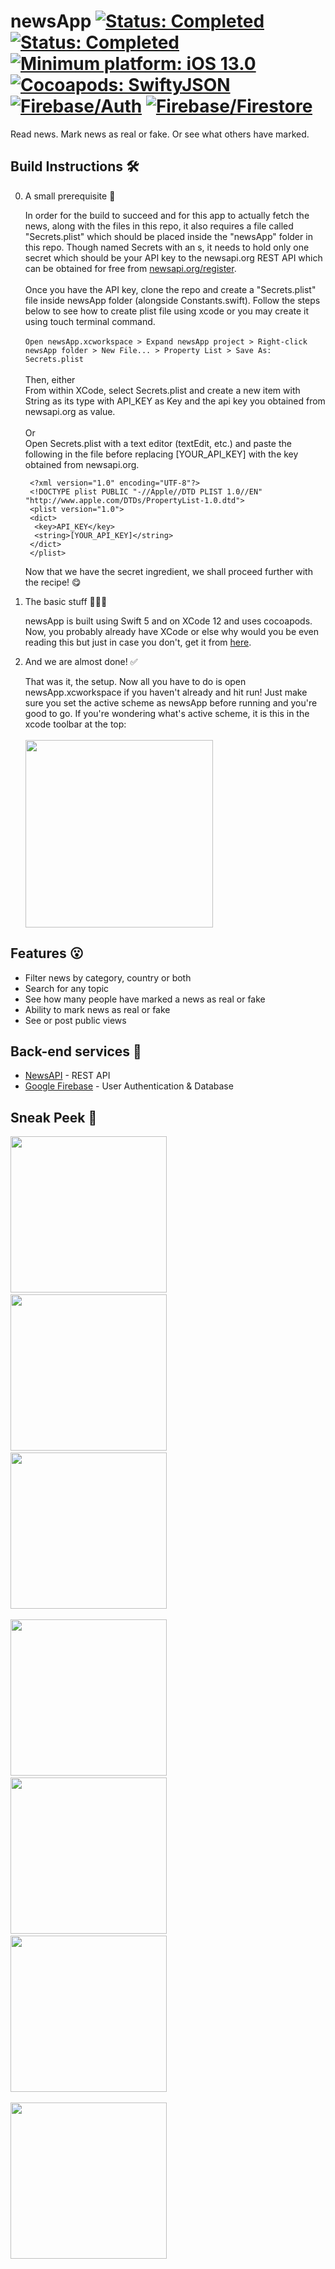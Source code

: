 
# newsApp <a href="https://img.shields.io/badge/status-completed-4BC51D.svg"><img src="https://img.shields.io/badge/status-completed-4BC51D.svg" alt="Status: Completed"></a> <a href="https://img.shields.io/badge/updating-4BC51D.svg"><img src="https://img.shields.io/badge/updating-4BC51D.svg" alt="Status: Completed"></a> <a href="https://img.shields.io/badge/minimum%20platform-iOS%2014.1-blue.svg"><img src="https://img.shields.io/badge/minimum%20platform-iOS%2014.1-blue.svg" alt="Minimum platform: iOS 13.0"></a> <a href="https://github.com/SwiftyJSON/SwiftyJSON"><img src="https://img.shields.io/badge/cocoapods-SwiftyJSON-red.svg" alt="Cocoapods: SwiftyJSON"></a> <a href="https://github.com/firebase/firebase-ios-sdk"><img src="https://img.shields.io/badge/-Firebase%2FAuth-red.svg" alt="Firebase/Auth"></a> <a href="https://github.com/firebase/firebase-ios-sdk"><img src="https://img.shields.io/badge/-Firebase%2FFirestore-red.svg" alt="Firebase/Firestore"></a>
Read news. Mark news as real or fake. Or see what others have marked.

## Build Instructions 🛠
0. A small prerequisite 🥺

   In order for the build to succeed and for this app to actually fetch the news, along with the files in this repo, it also requires a file called "Secrets.plist"    which should be placed inside the "newsApp" folder in this repo. Though named Secrets with an s, it needs to hold only one secret which should be your API key to    the newsapi.org REST API which can be obtained for free from [newsapi.org/register](https://newsapi.org/register).
   <br><br>
   Once you have the API key, clone the repo and create a "Secrets.plist" file inside newsApp folder (alongside Constants.swift). Follow the steps below to see how to create plist file using xcode or you may create it using touch terminal command.
   <br><br>
   `
   Open newsApp.xcworkspace > Expand newsApp project > Right-click newsApp folder > New File... > Property List > Save As: Secrets.plist
   `
   <br><br>
   Then, either
   <br>
   From within XCode, select Secrets.plist and create a new item with String as its type with API_KEY as Key and the api key you obtained from newsapi.org as value.
   <br><br>
   Or
   <br>
   Open Secrets.plist with a text editor (textEdit, etc.) and paste the following in the file before replacing \[YOUR_API_KEY] with the key obtained from newsapi.org.
   ```
    <?xml version="1.0" encoding="UTF-8"?>
    <!DOCTYPE plist PUBLIC "-//Apple//DTD PLIST 1.0//EN" "http://www.apple.com/DTDs/PropertyList-1.0.dtd">
    <plist version="1.0">
    <dict>
     <key>API_KEY</key>
     <string>[YOUR_API_KEY]</string>
    </dict>
    </plist>
   ```
   Now that we have the secret ingredient, we shall proceed further with the recipe! 😋

1. The basic stuff 💁🏻‍♀️

   newsApp is built using Swift 5 and on XCode 12 and uses cocoapods. Now, you probably already have XCode or else why would you be even reading this but just in      case you don't, get it from [here](https://apps.apple.com/in/app/xcode/id497799835).
   
2. And we are almost done! ✅

   That was it, the setup. Now all you have to do is open newsApp.xcworkspace if you haven't already and hit run! Just make sure you set the active scheme as newsApp before running and you're good to go. If you're wondering what's active scheme, it is this in the xcode toolbar at the top:
   <br><br>
   <img src="Resources/Screenshots/activeScheme.png" width="300">

## Features 😮
 - Filter news by category, country or both
 - Search for any topic
 - See how many people have marked a news as real or fake
 - Ability to mark news as real or fake
 - See or post public views
 
 ## Back-end services 🔨
 - [NewsAPI](https://newsapi.org/) - REST API
 - [Google Firebase](https://firebase.google.com/) - User Authentication & Database

## Sneak Peek 👀
<img src="Resources/Screenshots/7.png" width="250">&emsp;&emsp;<img src="Resources/Screenshots/2.png" width="250">&emsp;&emsp;<img src="Resources/Screenshots/1.png" width="250">
<br><br>
<img src="Resources/Screenshots/3.png" width="250">&emsp;&emsp;<img src="Resources/Screenshots/5.png" width="250">&emsp;&emsp;<img src="Resources/Screenshots/6.png" width="250">
<br><br>
<img src="Resources/Screenshots/4.png" width="250">
